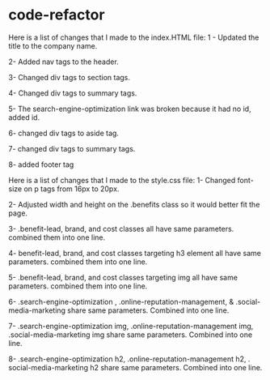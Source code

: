 # code-refactor
Here is a list of changes that I made to the index.HTML file:
1 - Updated the title to the company name.

2- Added nav tags to the header.

3- Changed div tags to section tags.

4- Changed div tags to summary tags.

5- The search-engine-optimization link was broken because it had no id, added id.

6- changed div tags to aside tag.

7- changed div tags to summary tags.

8- added footer tag

Here is a list of changes that I made to the style.css file:
1- Changed font-size on p tags from 16px to 20px.

2- Adjusted width and height on the .benefits class so it would better fit the page.

3- .benefit-lead, brand, and cost classes all have same parameters. combined them into one line.

4- benefit-lead, brand, and cost classes targeting h3 element all have same parameters. combined them into one line. 

5- .benefit-lead, brand, and cost classes targeting img all have same parameters. combined them into one line.

6- .search-engine-optimization , .online-reputation-management, & .social-media-marketing share same parameters. Combined into one line.

7- .search-engine-optimization img, .online-reputation-management img, .social-media-marketing img share same parameters. Combined into one line. 

8- .search-engine-optimization h2, .online-reputation-management h2,  .   social-media-marketing h2 share same parameters. Combined into one line.
